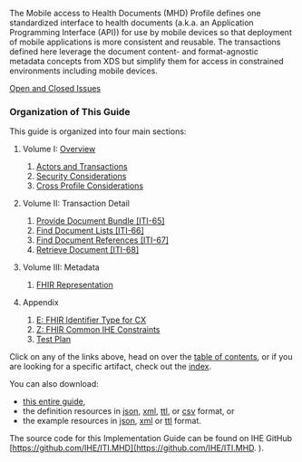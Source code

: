 
The Mobile access to Health Documents (MHD) Profile defines one standardized interface to health documents (a.k.a. an Application Programming Interface (API)) for use by mobile devices so that deployment of mobile applications is more consistent and reusable. The transactions defined here leverage the document content- and format-agnostic metadata concepts from XDS but simplify them for access in constrained environments including mobile devices. 

[Open and Closed Issues](a_issues.html)

### Organization of This Guide
This guide is organized into four main sections:

1. Volume I: [Overview](1_overview.html)
   1. [Actors and Transactions](2_actors_and_transactions.html)
   2. [Security Considerations](3_security_considerations.html)
   3. [Cross Profile Considerations](4_grouping.html)

2. Volume II: Transaction Detail
   1. [Provide Document Bundle [ITI-65]](ITI-65.html)
   2. [Find Document Lists [ITI-66]](ITI-66.html)
   3. [Find Document References [ITI-67]](ITI-67.html)
   4. [Retrieve Document [ITI-68]](ITI-68.html)

3. Volume III: Metadata
   1. [FHIR Representation](metadata_maps.html)
   
4. Appendix
	1. [E: FHIR Identifier Type for CX](appendix_e.html)
	2. [Z: FHIR Common IHE Constraints](appendix_z.html)
	3. [Test Plan](testplan.html)

Click on any of the links above, head on over the [table of contents](toc.html), or
if you are looking for a specific artifact, check out the [index](artifacts.html).

You can also download:

* [this entire guide](full-ig.zip),
* the definition resources in [json](definitions.json.zip), [xml](definitions.xml.zip), [ttl](definitions.ttl.zip), or [csv](csvs.zip) format, or
* the example resources in [json](examples.json.zip), [xml](examples.xml.zip) or [ttl](examples.ttl.zip) format.

The source code for this Implementation Guide can be found on IHE GitHub [https://github.com/IHE/ITI.MHD](https://github.com/IHE/ITI.MHD.
).

